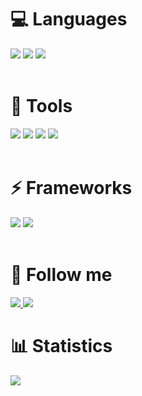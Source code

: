 # 💻 Languages
<div align="left">
    <img src="https://img.shields.io/badge/-python-3776AB?style=for-the-badge&labelColor=090909&logo=python&logoColor=06D001"/>
    <img src="https://img.shields.io/badge/-C++-3776AB?style=for-the-badge&labelColor=090909&logo=C%2b%2b&logoColor=10439F" />
    <img src="https://img.shields.io/badge/-kotlin-3776AB?style=for-the-badge&labelColor=090909&logo=kotlin&logoColor=B125EA" />
</div> <br />

# 🔧 Tools
<div align="left">
    <img src="https://img.shields.io/badge/-git-4535C1?style=for-the-badge&logo=git&labelColor=090909&logoColor=FF8C00" />
    <img src="https://img.shields.io/badge/-firebase-323330?style=for-the-badge&logo=firebase&logoColor=F0E68C" />
    <img src="https://img.shields.io/badge/-latex-090909?style=for-the-badge&logo=latex&logoColor=179BAE" />
    <img src="https://img.shields.io/badge/-obsidian-090909?style=for-the-badge&logo=obsidian&logoColor=A88BFA" />
</div> <br />

# ⚡ Frameworks
<div align="left">
    <img src="https://img.shields.io/badge/-qt-4535C1?style=for-the-badge&logo=qt&labelColor=090909&logoColor=00FF00" />
    <img src="https://img.shields.io/badge/-android-4535C1?style=for-the-badge&logo=android&labelColor=090909" />
</div> <br />

# 📲 Follow me
<div align="left">
    <a href="https://t.me/Nep_pasha/">
        <img src="https://img.shields.io/badge/-telegram-090909?style=for-the-badge&logo=telegram" />
    </a>
    <a href="https://leetcode.com/u/GNU_nan0_machine_s0n/">
        <img src="https://img.shields.io/badge/-leetcode-090909?style=for-the-badge&logo=leetcode" />
    </a>
</div>

# 📊 Statistics
<div align="left">
    <img src="https://github-profile-summary-cards.vercel.app/api/cards/repos-per-language?username=nepavellab&theme=dark" />
</div>

